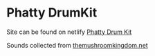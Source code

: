# Phatty DrumKit

Site can be found on netlify [Phatty Drum Kit](https://phatty-drumkit.netlify.com/)

Sounds collected from [themushroomkingdom.net](https://themushroomkingdom.net/media/mk64/wav)
